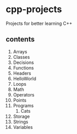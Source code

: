 # cpp-projects
Projects for better learning C++

## contents
1. Arrays
2. Classes
3. Decisions
4. Functions
5. Headers
6. HelloWorld
7. Loops
8. Math
9. Operators
10. Points
11. Programs
	1. Cats
12. Storage
13. Strings
14. Variables
